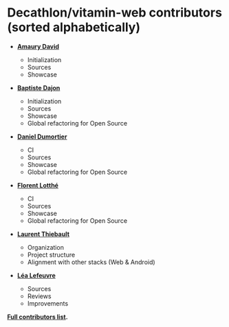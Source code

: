 # Decathlon/vitamin-web contributors (sorted alphabetically)

- **[Amaury David](https://github.com/amaurydavid)**

  - Initialization
  - Sources
  - Showcase

- **[Baptiste Dajon](https://github.com/baptistedajon)**

  - Initialization
  - Sources
  - Showcase
  - Global refactoring for Open Source

- **[Daniel Dumortier](https://github.com/daniel-dumortier)**

  - CI
  - Sources
  - Showcase
  - Global refactoring for Open Source

- **[Florent Lotthé](https://github.com/florentlotthepro)**

  - CI
  - Sources
  - Showcase
  - Global refactoring for Open Source

- **[Laurent Thiebault](https://github.com/lauthieb)**

  - Organization
  - Project structure
  - Alignment with other stacks (Web & Android)

- **[Léa Lefeuvre](https://github.com/LLE17755)**

  - Sources
  - Reviews
  - Improvements

**[Full contributors list](https://github.com/Decathlon/vitamin-ios/contributors).**
